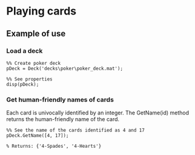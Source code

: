 # Playing cards

## Example of use

### Load a deck
```
%% Create poker deck
pDeck = Deck('decks\poker\poker_deck.mat');

%% See properties
disp(pDeck);
```

### Get human-friendly names of cards
Each card is univocally identified by an integer. The GetName(id) method returns the human-friendly name of the card.
```
%% See the name of the cards identified as 4 and 17
pDeck.GetName([4, 17]);

% Returns: {'4-Spades', '4-Hearts'}
```
